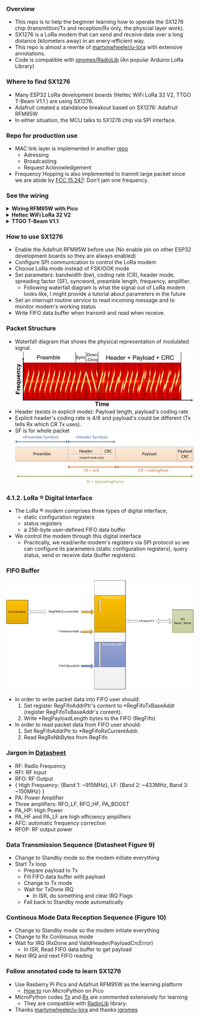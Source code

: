 ### Overview
* This repo is to help the beginner learning how to operate the SX1276 chip (transmittion/Tx and reception/Rx only, the physcial layer work).
* SX1276 is a LoRa modem that can send and receive data over a long distance (kilometers away) in an enery-efficient way.
* This repo is almost a rewrite of [martynwheeler/u-lora](https://github.com/martynwheeler/u-lora) with extensive annotations.
* Code is compatible with [jgromes/RadioLib](https://github.com/jgromes/RadioLib) (An popular Arduino LoRa Library)
### Where to find SX1276
* Many ESP32 LoRa development boards (Heltec WiFi LoRa 32 V2, TTGO T-Beam V1.1 ) are using SX1276.
* Adafruit created a standalone breakout based on SX1276: Adafruit RFM95W 
* In either situation, the MCU talks to SX1276 chip via SPI interface.  
### Repo for production use
* MAC link layer is implemented in another [repo](https://github.com/xg590/SX1276)
   * Adressing
   * Broadcasting
   * Request Acknowledgement
* Frequency Hopping is also implemented to tranmit large packet since we are abide by [FCC 15.247](https://www.law.cornell.edu/cfr/text/47/15.247): Don't jam one frequency. 
### See the wiring
<details> 
   <summary> <b>Wiring RFM95W with Pico</b><br/></summary> 
   
   * We decide which GPIO we want to use
   ```
    # RFM95W         Pico GPIO
    LoRa_MISO_Pin  = 16
    LoRa_CS_Pin    = 17
    LoRa_SCK_Pin   = 18
    LoRa_MOSI_Pin  = 19
    LoRa_G0_Pin    = 20 # DIO0_Pin
    LoRa_EN_Pin    = 21
    LoRa_RST_Pin   = 22
    SPI_CH         =  0
   ```
<img src="pics/Pico_RFM95W.png"> </img>
</details> 
<details> 
   <summary> <b>Heltec WiFi LoRa 32 V2</b><br/></summary> 
   
   * Predefined (see the pinout)
   ```
    LoRa_MISO_Pin = 19
    LoRa_MOSI_Pin = 27
    LoRa_SCK_Pin  =  5
    LoRa_CS_Pin   = 18
    LoRa_RST_Pin  = 14
    LoRa_DIO0_Pin = 26
    LoRa_DIO1_Pin = 35
    LoRa_DIO2_Pin = 34
    SPI_CH        =  1
   ```
<img src="pics/LoRa_32.png"> </img>
</details> 
<details> 
   <summary> <b>TTGO T-Beam V1.1</b><br/></summary> 
   
   * Predefined (see the pinout)
   ```
    LoRa_MISO_Pin = 19
    LoRa_MOSI_Pin = 27
    LoRa_SCK_Pin  =  5
    LoRa_CS_Pin   = 18
    LoRa_RST_Pin  = 23
    LoRa_DIO0_Pin = 26
   ```
<img src="pics/T-Beam.webp"> </img>
</details> 

### How to use SX1276
* Enable the Adafruit RFM95W before use (No enable pin on other ESP32 development boards so they are always enabled)
* Configure SPI communication to control the LoRa modem
* Choose LoRa mode instead of FSK/OOK mode
* Set parameters: bandwidth (bw), coding rate (CR), header mode, spreading factor (SF), syncword, preamble length, frequency, amplifier.
  * Following waterfall diagram is what the signal out of LoRa modem looks like, I might provide a tutorial about parameters in the future 
* Set an interrupt routine service to read incoming message and to monitor modem's working status
* Write FIFO data buffer when transmit and read when receive.
### Packet Structure
* Waterfall diagram that shows the physical representation of modulated signal.
<img src="pics/Packet_Structure_Waterfall.jpg"></img>
* Header (exists in explicit mode): Payload length, payload's coding rate
* Explicit header's coding rate is 4/8 and payload's could be different (Tx tells Rx which CR Tx uses).
* SF is for whole packet
<img src="pics/Packet_Structure.png"></img>
### 4.1.2. LoRa ® Digital Interface
* The LoRa ® modem comprises three types of digital interface,
  * static configuration registers
  * status registers
  * a 256-byte user-defined FIFO data buffer
* We control the modem through this digital interface
  * Practically, we read/write modem's registers via SPI protocol so we can configure its parameters (static configuration registers), query status, send or receive data (buffer registers).
### FIFO Buffer
<img src="pics/FIFO_Buffer.png"></img>
* In order to write packet data into FIFO user should:
  1. Set register RegFifoAddrPtr's content to *RegFifoTxBaseAddr (register RegFifoTxBaseAddr's content).
  2. Write *RegPayloadLength bytes to the FIFO (RegFifo)
* In order to read packet data from FIFO user should:
  1. Set RegFifoAddrPtr to *RegFifoRxCurrentAddr.
  2. Read RegRxNbBytes from RegFifo
### Jargon in [Datasheet](Datasheet.pdf)
* RF: Radio Frequency
* RFI: RF Input
* RFO: RF Output
* { High Frequency: {Band 1: ~915MHz}, LF: {Band 2: ~433MHz, Band 3: ~150MHz} }
* PA: Power Amplifier
* Three amplifiers: RFO_LF, RFO_HF, PA_BOOST
* PA_HP: High Power
* PA_HF and PA_LF are high efficiency amplifiers
* AFC: automatic frequency correction
* RFOP: RF output power
### Data Transmission Sequence (Datasheet Figure 9)
* Change to Standby mode so the modem initiate everything
* Start Tx loop
  * Prepare payload to Tx
  * Fill FIFO data buffer with payload
  * Change to Tx mode
  * Wait for TxDone IRQ
    * In ISR, do something and clear IRQ Flags
  * Fall back to Standby mode automatically
### Continous Mode Data Reception Sequence (Figure 10)
* Change to Standby mode so the modem initiate everything
* Change to Rx Continuous mode
* Wait for IRQ (RxDone and ValidHeader/PayloadCrcError)
  * In ISR, Read FIFO data buffer to get payload
* Next IRQ and next FIFO reading
### Follow annotated code to learn SX1276
* Use Rasberry Pi Pico and Adafruit RFM95W as the learning platform
  * [How to](https://github.com/xg590/IoT/tree/master/MicroPython#add-micropython-to-raspberry-pi-pico-hello-world) run MicroPython on Pico
* MicroPython codes [Tx](SX1276_Tx.py) and [Rx](SX1276_Rx.py) are commented extensively for learning
  * They are compatible with [RadioLib](https://github.com/jgromes/RadioLib) library.
* Thanks [martynwheeler/u-lora](https://github.com/martynwheeler/u-lora) and thanks [jgromes](https://github.com/jgromes/RadioLib/issues/347)
